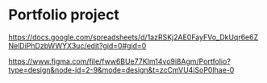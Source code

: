 # Portfolio project

https://docs.google.com/spreadsheets/d/1azRSKj2AE0FayFVo_DkUqr6e6ZNelDiPhDzbWWYX3uc/edit?gid=0#gid=0

https://www.figma.com/file/fww6BUe77KIm14vo9i8Agm/Portfolio?type=design&node-id=2-9&mode=design&t=zcCmVU4iSoP0lhae-0
